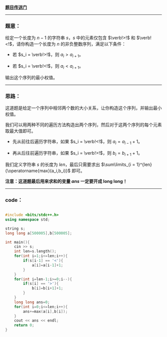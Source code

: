 **[题目传送门](https://www.luogu.com.cn/problem/AT5659)**

------------
### 题意：
给定一个长度为 $n-1$ 的字符串 $s$，$s$ 中的元素仅包含 $\verb!>!$ 和  $\verb!<!$，请你构造一个长度为 $n$ 的非负整数序列，满足以下条件：

- 若 $s_i = \verb!>!$，则 $a_i > a_{i+1}$。

- 若 $s_i = \verb!<!$，则 $a_i < a_{i+1}$。

输出这个序列的最小权值。

------------
### 思路：
这道题是给定一个序列中相邻两个数的大小关系，让你构造这个序列，并输出最小权值。

我们可以用两种不同的遍历方法构造出两个序列，然后对于这两个序列的每个元素取最大值即可。

- 先从前往后遍历字符串，如果 $s_i = \verb!<!$，则 $a_i=a_{i-1}+1$。

- 再从后往前遍历字符串，如果 $s_i = \verb!>!$，则 $b_i=b_{i+1}+1$。

我们定义字符串 $s$ 的长度为 $len$，最后只需要求出 $\sum\limits_{i = 1}^{len}{\operatorname{max}(a_i,b_i)}$ 即可。

**注意：这道题最后用来求和的变量 $ans$ 一定要开成 long long！**

------------
### code：

```cpp

#include <bits/stdc++.h>
using namespace std;

string s;
long long a[500005],b[500005];

int main(){
	cin >> s; 
	int len=s.length();
	for(int i=1;i<=len;i++){
		if(s[i-1] == '<'){
			a[i]=a[i-1]+1;
		}
	}
	for(int i=len-1;i>=0;i--){
		if(s[i] == '>'){
			b[i]=b[i+1]+1;
		}
	}
	long long ans=0;
	for(int i=0;i<=len;i++){
		ans+=max(a[i],b[i]);
	}
	cout << ans << endl;
	return 0;
}
```